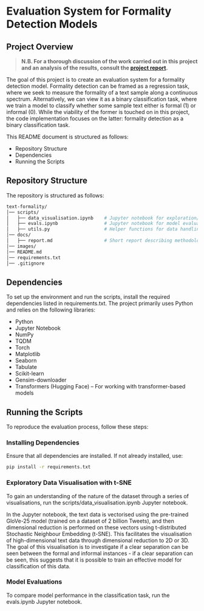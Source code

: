 # Evaluation System for Formality Detection Models

## Project Overview

> **N.B. For a thorough discussion of the work carried out in this project and an analysis of the results, consult the [project report](docs/report.md).**

The goal of this project is to create an evaluation system for a formality detection model. Formality detection can be framed as a regression task, where we seek to measure the formality of a text sample along a continuous spectrum. Alternatively, we can view it as a binary classification task, where we train a model to classify whether some sample text either is formal (1) or informal (0). While the viability of the former is touched on in this project, the code implementation focuses on the latter: formality detection as a binary classification task.

This README document is structured as follows:

- Repository Structure
- Dependencies
- Running the Scripts

## Repository Structure

The repository is structured as follows:

```bash
text-formality/
│── scripts/
│   ├── data_visualisation.ipynb    # Jupyter notebook for exploration/visualisation of the dataset using t-SNE
│   ├── evals.ipynb                 # Jupyter notebook for model evaluation and comparison
│   ├── utils.py                    # Helper functions for data handling and evaluation
│── docs/
│   ├── report.md                   # Short report describing methodology, results, and challenges
│── images/
│── README.md
│── requirements.txt
│── .gitignore
```

## Dependencies

To set up the environment and run the scripts, install the required dependencies listed in requirements.txt. The project primarily uses Python and relies on the following libraries:

- Python
- Jupyter Notebook
- NumPy
- TQDM
- Torch
- Matplotlib
- Seaborn
- Tabulate
- Scikit-learn
- Gensim-downloader
- Transformers (Hugging Face) – For working with transformer-based models

## Running the Scripts

To reproduce the evaluation process, follow these steps:

### Installing Dependencies

Ensure that all dependencies are installed. If not already installed, use:

```bash
pip install -r requirements.txt
```

### Exploratory Data Visualisation with t-SNE

To gain an understanding of the nature of the dataset through a series of visualisations, run the scripts/data_visualisation.ipynb Jupyter notebook.

In the Jupyter notebook, the text data is vectorised using the pre-trained GloVe-25 model (trained on a dataset of 2 billion Tweets), and then dimensional reduction is performed on these vectors using t-distributed Stochastic Neighbour Embedding (t-SNE). This facilitates the visualisation of high-dimensional text data through dimensional reduction to 2D or 3D. The goal of this visualisation is to investigate if a clear separation can be seen between the formal and informal instances - if a clear separation can be seen, this suggests that it is possible to train an effective model for classification of this data.

### Model Evaluations

To compare model performance in the classification task, run the evals.ipynb Jupyter notebook.
